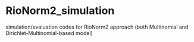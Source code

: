 # RioNorm2_simulation
simulation/evaluation codes for RioNorm2 approach (both Multinomial and Dirichlet-Multinomial-based model)

